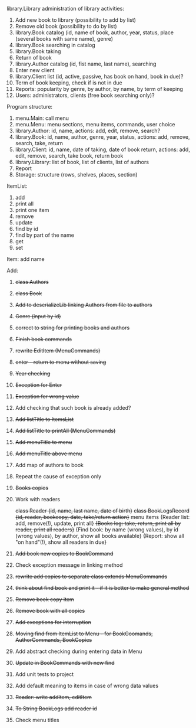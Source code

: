 library.Library
administration of library activities:
1. Add new book to library (possibility to add by list)
2. Remove old book (possibility to do by list)
3. library.Book catalog (id, name of book, author, year, status, place (several books with same name), genre)
4. library.Book searching in catalog
5. library.Book taking
6. Return of book
7. library.Author catalog (id, fist name, last name), searching
8. Enter new client
9. library.Client list (id, active, passive, has book on hand, book in due)?
10. Term of book keeping, check if is not in due
11. Reports: popularity by genre, by author, by name, by term of keeping
12. Users: administrators, clients (free book searching only)?

Program structure:
1. menu.Main: call menu
2. menu.Menu: menu sections, menu items, commands, user choice
3. library.Author: id, name, actions: add, edit, remove, search?
4. library.Book: id, name, author, genre, year, status, actions: add, remove, search, take, return
5. library.Client: id, name, date of taking, date of book return, actions: add, edit, remove, search, take book, return book
6. library.Library: list of book, list of clients, list of authors
7. Report
9. Storage: structure (rows, shelves, places, section)


ItemList:
1. add
2. print all
3. print one item
4. remove
5. update
6. find by id
7. find by part of the name
8. get
9. set


Item:
add name

Add:
1. ~~class Authors~~
2. ~~class Book~~

1. ~~Add to deserializeLib linking Authors from file to authors~~
2. ~~Genre (input by id)~~
3. ~~correct to string for printing books and authors~~
4. ~~Finish book commands~~


1. ~~rewrite EditItem (MenuCommands)~~
1. ~~enter - return to menu without saving~~
1. ~~Year checking~~
4. ~~Exception for Enter~~
5. ~~Exception for wrong value~~


1. Add checking that such book is already added?
1. ~~Add listTitle to ItemsList~~
1. ~~Add listTitle to printAll (MenuCommands)~~
2. ~~Add menuTitle to menu~~
3. ~~Add menuTitle above menu~~
2. Add map of authors to book

1. Repeat the cause of exception only
2. ~~Books copies~~
3. Work with readers

   ~~class Reader {id, name, last name, date of birth}~~
   ~~class BookLogsRecord {id, reader, bookcopy, date, take/return action}~~
   menu items 
   {Reader list: add, remove(!), update, print all}
   ~~{Books log: take, return, print all by reader, print all readers}~~
   {Find book: by name (wrong values), by id (wrong values), by author, show all books available}
   {Report: show all "on hand"(!), show all readers in due}
   
4. ~~Add book new copies to BookCommand~~
5. Check exception message in linking method
6. ~~rewrite add copies to separate class extends MenuCommands~~
7. ~~think about find book and print it - if it is better to make general method~~
8. ~~Remove book copy item~~
9. ~~Remove book with all copies~~
10. ~~Add exceptions for interruption~~
11. ~~Moving find from ItemList to Menu - for BookCoomands, AuthorCommands, BookCopies~~
12. Add abstract checking during entering data in Menu
13. ~~Update in BookCommands with new find~~
14. Add unit tests to project
15. Add default meaning to items in case of wrong data values
16. ~~Reader: write addItem, editItem~~
17. ~~To String BookLogs add reader id~~
18. Check menu titles



